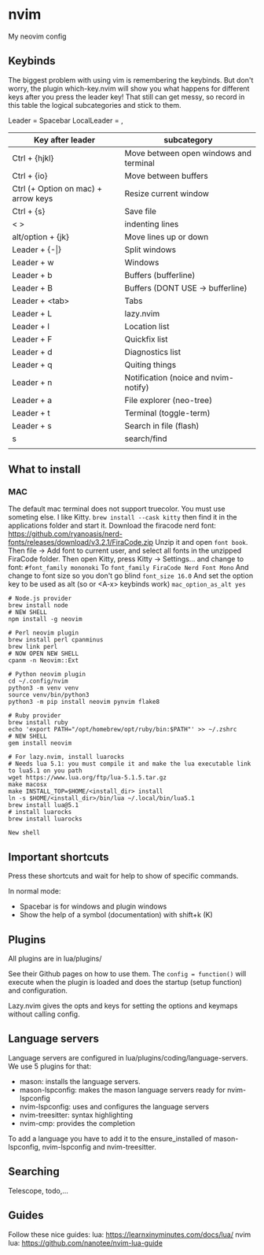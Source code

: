 # nvim
My neovim config

## Keybinds
The biggest problem with using vim is remembering the keybinds.
But don't worry, the plugin which-key.nvim will show you what happens for different keys after you press the leader key!
That still can get messy, so record in this table the logical subcategories and stick to them.

Leader = Spacebar
LocalLeader = ,

| Key after leader | subcategory |
| ---------------- | ----------- |
| Ctrl + {hjkl}    | Move between open windows and terminal|
| Ctrl + {io}      | Move between buffers |
| Ctrl (+ Option on mac) + arrow keys| Resize current window |
| Ctrl + {s}       | Save file |
| < >              | indenting lines |
| alt/option + {jk}| Move lines up or down |
| Leader + {-\|}       | Split windows |
| Leader + w       | Windows |
| Leader + b       | Buffers (bufferline) |
| Leader + B       | Buffers (DONT USE -> bufferline) |
| Leader + \<tab\>   | Tabs |
| Leader + L       | lazy.nvim   |
| Leader + l       | Location list |
| Leader + F       | Quickfix list |
| Leader + d       | Diagnostics list |
| Leader + q       | Quiting things |
| Leader + n       | Notification (noice and nvim-notify) |
| Leader + a       | File explorer (neo-tree)|
| Leader + t       | Terminal (toggle-term) |
| Leader + s       | Search in file (flash) |
| s                | search/find |
|                  |             |

## What to install
### MAC

The default mac terminal does not support truecolor.
You must use someting else.
I like Kitty.
`brew install --cask kitty`
then find it in the applications folder and start it.
Download the firacode nerd font:
https://github.com/ryanoasis/nerd-fonts/releases/download/v3.2.1/FiraCode.zip
Unzip it and open `font book`.
Then file -> Add font to current user, and select all fonts in the unzipped FiraCode folder.
Then open Kitty, press Kitty -> Settings... and change to font:
`#font_family mononoki`
To
`font_family FiraCode Nerd Font Mono`
And change to font size so you don't go blind
`font_size 16.0`
And set the option key to be used as alt (so or \<A-x\> keybinds work)
`mac_option_as_alt yes`

```
# Node.js provider
brew install node
# NEW SHELL
npm install -g neovim

# Perl neovim plugin
brew install perl cpanminus
brew link perl
# NOW OPEN NEW SHELL
cpanm -n Neovim::Ext

# Python neovim plugin
cd ~/.config/nvim
python3 -m venv venv
source venv/bin/python3
python3 -m pip install neovim pynvim flake8

# Ruby provider
brew install ruby
echo 'export PATH="/opt/homebrew/opt/ruby/bin:$PATH"' >> ~/.zshrc
# NEW SHELL
gem install neovim

# For lazy.nvim, install luarocks
# Needs lua 5.1: you must compile it and make the lua executable link to lua5.1 on you path
wget https://www.lua.org/ftp/lua-5.1.5.tar.gz
make macosx
make INSTALL_TOP=$HOME/<install_dir> install
ln -s $HOME/<install_dir>/bin/lua ~/.local/bin/lua5.1
brew install lua@5.1
# install luarocks
brew install luarocks

New shell
```

## Important shortcuts
Press these shortcuts and wait for help to show of specific commands.

In normal mode:
 - Spacebar is for windows and plugin windows
 - Show the help of a symbol (documentation) with shift+k (K)

## Plugins
All plugins are in lua/plugins/

See their Github pages on how to use them.
The `config = function()` will execute when the plugin is loaded
and does the startup (setup function) and configuration.

Lazy.nvim gives the opts and keys for setting the options and keymaps without calling config.

## Language servers
Language servers are configured in lua/plugins/coding/language-servers.
We use 5 plugins for that:
- mason: installs the language servers. 
- mason-lspconfig: makes the mason language servers ready for nvim-lspconfig
- nvim-lspconfig: uses and configures the language servers
- nvim-treesitter: syntax highlighting
- nvim-cmp: provides the completion

To add a language you have to add it to the ensure_installed of mason-lspconfig, nvim-lspconfig and nvim-treesitter.

## Searching
Telescope, todo,...

## Guides

Follow these nice guides:
lua: https://learnxinyminutes.com/docs/lua/
nvim lua: https://github.com/nanotee/nvim-lua-guide
